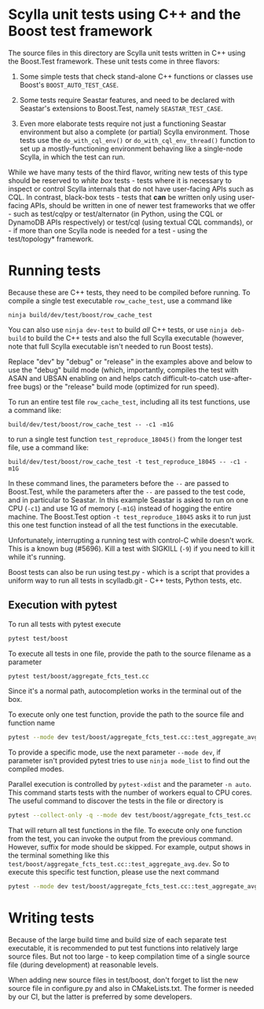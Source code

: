 # Scylla unit tests using C++ and the Boost test framework

The source files in this directory are Scylla unit tests written in C++
using the Boost.Test framework. These unit tests come in three flavors:

1. Some simple tests that check stand-alone C++ functions or classes use
   Boost's `BOOST_AUTO_TEST_CASE`.

2. Some tests require Seastar features, and need to be declared with Seastar's
   extensions to Boost.Test, namely `SEASTAR_TEST_CASE`.

3. Even more elaborate tests require not just a functioning Seastar environment
   but also a complete (or partial) Scylla environment. Those tests use the
   `do_with_cql_env()` or `do_with_cql_env_thread()` function to set up a
   mostly-functioning environment behaving like a single-node Scylla, in
   which the test can run.

While we have many tests of the third flavor, writing new tests of this
type should be reserved to *white box* tests - tests where it is necessary
to inspect or control Scylla internals that do not have user-facing APIs
such as CQL. In contrast, black-box tests - tests that **can** be written
only using user-facing APIs, should be written in one of newer test frameworks
that we offer - such as test/cqlpy or test/alternator (in Python, using
the CQL or DynamoDB APIs respectively) or test/cql (using textual CQL
commands), or - if more than one Scylla node is needed for a test - using
the test/topology* framework.

# Running tests

Because these are C++ tests, they need to be compiled before running.
To compile a single test executable `row_cache_test`, use a command like
```
ninja build/dev/test/boost/row_cache_test
```
You can also use `ninja dev-test` to build _all_ C++ tests, or use
`ninja deb-build` to build the C++ tests and also the full Scylla executable
(however, note that full Scylla executable isn't needed to run Boost tests).

Replace "dev" by "debug" or "release" in the examples above and below to
use the "debug" build mode (which, importantly, compiles the test with
ASAN and UBSAN enabling on and helps catch difficult-to-catch use-after-free
bugs) or the "release" build mode (optimized for run speed).

To run an entire test file `row_cache_test`, including all its test
functions, use a command like:
```
build/dev/test/boost/row_cache_test -- -c1 -m1G 
```

to run a single test function `test_reproduce_18045()` from the longer test
file, use a command like:
```
build/dev/test/boost/row_cache_test -t test_reproduce_18045 -- -c1 -m1G 
```

In these command lines, the parameters before the `--` are passed to
Boost.Test, while the parameters after the `--` are passed to the test code,
and in particular to Seastar. In this example Seastar is asked to run on one
CPU (`-c1`) and use 1G of memory (`-m1G`) instead of hogging the entire
machine. The Boost.Test option `-t test_reproduce_18045` asks it to run just
this one test function instead of all the test functions in the executable.

Unfortunately, interrupting a running test with control-C while doesn't
work. This is a known bug (#5696). Kill a test with SIGKILL (`-9`) if you
need to kill it while it's running.

Boost tests can also be run using test.py - which is a script that provides
a uniform way to run all tests in scylladb.git - C++ tests, Python tests,
etc.

## Execution with pytest

To run all tests with pytest execute 
```bash
pytest test/boost
```

To execute all tests in one file, provide the path to the source filename as a parameter
```bash
pytest test/boost/aggregate_fcts_test.cc
```
Since it's a normal path, autocompletion works in the terminal out of the box.

To execute only one test function, provide the path to the source file and function name
```bash
pytest --mode dev test/boost/aggregate_fcts_test.cc::test_aggregate_avg
```

To provide a specific mode, use the next parameter `--mode dev`,
if parameter isn't provided pytest tries to use `ninja mode_list` to find out the compiled modes.

Parallel execution is controlled by `pytest-xdist` and the parameter `-n auto`.
This command starts tests with the number of workers equal to CPU cores.
The useful command to discover the tests in the file or directory is 
```bash
pytest --collect-only -q --mode dev test/boost/aggregate_fcts_test.cc
```
That will return all test functions in the file.
To execute only one function from the test, you can invoke the output from the previous command.
However, suffix for mode should be skipped.
For example,
output shows in the terminal something like this `test/boost/aggregate_fcts_test.cc::test_aggregate_avg.dev`.
So to execute this specific test function, please use the next command 
```bash
pytest --mode dev test/boost/aggregate_fcts_test.cc::test_aggregate_avg
```

# Writing tests

Because of the large build time and build size of each separate test
executable, it is recommended to put test functions into relatively large
source files. But not too large - to keep compilation time of a single
source file (during development) at reasonable levels.

When adding new source files in test/boost, don't forget to list the new
source file in configure.py and also in CMakeLists.txt. The former is
needed by our CI, but the latter is preferred by some developers.
